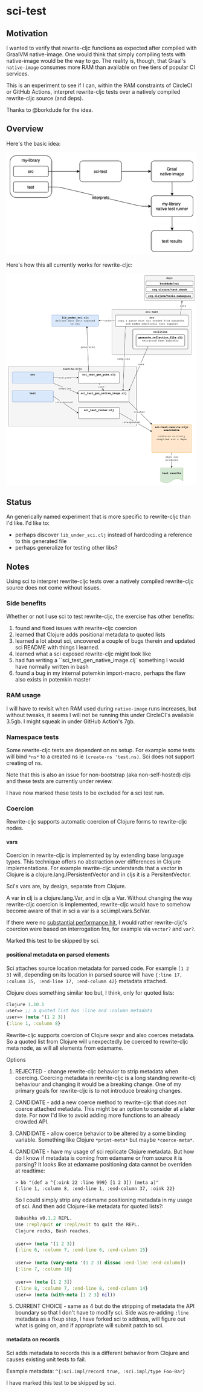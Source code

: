 # sci-test

## Motivation

I wanted to verify that rewrite-cljc functions as expected after compiled with GraalVM native-image.
One would think that simply compiling tests with native-image would be the way to go. The reality is,
though, that Graal's `native-image` consumes more RAM than available on free tiers of popular CI services.

This is an experiment to see if I can, within the RAM constraints of CircleCI or GitHub Actions,
interpret rewrite-cljc tests over a natively compiled rewrite-cljc source (and deps).

Thanks to @borkdude for the idea.

## Overview
Here's the basic idea:

![the idea](image/the-idea.png)

Here's how this all currently works for rewrite-cljc:

![overview](image/overview.png)

## Status

An generically named experiment that is more specific to rewrite-cljc than I'd like. I'd like to:

- perhaps discover `lib_under_sci.clj` instead of hardcoding a reference to this generated file
- perhaps generalize for testing other libs?

## Notes

Using sci to interpret rewrite-cljc tests over a natively compiled rewrite-cljc source does not 
come without issues.

### Side benefits

Whether or not I use sci to test rewrite-cljc, the exercise has other benefits:

1. found and fixed issues with rewrite-cljc coercion 
2. learned that Clojure adds positional metadata to quoted lists
3. learned a lot about sci, uncovered a couple of bugs therein and updated sci README with things I learned.
4. learned what a sci exposed rewrite-cljc might look like
5. had fun writing a ``sci_test_gen_native_image.clj` something I would have normally written in bash
6. found a bug in my internal potemkin import-macro, perhaps the flaw also exists in potemkin master

### RAM usage

I will have to revisit when RAM used during `native-image` runs increases, but without tweaks, it 
seems I will not be running this under CircleCI's available 3.5gb. I might squeak in under GitHub 
Action's 7gb. 

### Namespace tests

Some rewrite-cljc tests are dependent on ns setup. For example some tests will bind `*ns*` to a created 
ns ie `(create-ns 'test.ns)`. Sci does not support creating of ns.

Note that this is also an issue for non-bootstrap (aka non-self-hosted) cljs and these tests are currently
under review.

I have now marked these tests to be excluded for a sci test run.

### Coercion

Rewrite-cljc supports automatic coercion of Clojure forms to rewrite-cljc nodes.

#### vars
Coercion in rewrite-cljc is implemented by by extending base language types. This technique offers
no abstraction over differences in Clojure implementations. For example rewrite-cljc understands that
a vector in Clojure is a clojure.lang.IPersistentVector and in cljs it is a PersitentVector.

Sci's vars are, by design, separate from Clojure. 

A var in clj is a clojure.lang.Var, and in cljs a Var. Without changing the way rewrite-cljc coercion is
implemented, rewrite-cljc would have to somehow become aware of that in sci a var is a sci.impl.vars.SciVar. 

If there were no [substantial performance hit](https://insideclojure.org/2015/04/27/poly-perf/), I would rather
rewrite-cljc's coercion were based on interrogation fns, for example via `vector?` and `var?`.

Marked this test to be skipped by sci.

#### positional metadata on parsed elements
Sci attaches source location metadata for parsed code. For example `[1 2 3]` will, depending on its location in parsed source will have `{:line 17, :column 35, :end-line 17, :end-column 42}` metadata attached.

Clojure does something similar too but, I think, only for quoted lists:

```Clojure
Clojure 1.10.1
user=> ;; a quoted list has :line and :column metadata
user=> (meta '(1 2 3))
{:line 1, :column 8}
```

Rewrite-cljc supports coercion of Clojure sexpr and also coerces metadata. So a quoted list from Clojure will 
unexpectedly be coerced to rewrite-cljc meta node, as will all elements from edamame.

Options

1. REJECTED - change rewrite-cljc behavior to strip metadata when coercing. Coercing metadata in rewrite-cljc is 
a long standing rewrite-clj behaviour and changing it would be a breaking change. One of my primary goals for 
rewrite-cljc is to not introduce breaking changes.

2. CANDIDATE - add a new coerce method to rewrite-cljc that does not coerce attached metadata. This might be an option to consider at a later date. For now I'd like to avoid adding more functions to an already crowded API.

3. CANDIDATE - allow coerce behavior to be altered by a some binding variable. Something like Clojure `*print-meta*` but maybe `*coerce-meta*`.

4. CANDIDATE - have my usage of sci replicate Clojure metadata. But how do I know if metadata is coming from edamame
or from source it is parsing? It looks like at edamame positioning data cannot be overriden at readtime:

   ```
   > bb "(def a ^{:oink 22 :line 999} [1 2 3]) (meta a)"
   {:line 1, :column 8, :end-line 1, :end-column 37, :oink 22}
   ```

   So I could simply strip any edamame positioning metadata in my usage of sci. And then add Clojure-like metadata
   for quoted lists?:
     
   ```Clojure
   Babashka v0.1.2 REPL.
   Use :repl/quit or :repl/exit to quit the REPL.
   Clojure rocks, Bash reaches.

   user=> (meta '(1 2 3))
   {:line 6, :column 7, :end-line 6, :end-column 15}

   user=> (meta (vary-meta '(1 2 3) dissoc :end-line :end-column))
   {:line 7, :column 18}

   user=> (meta [1 2 3])
   {:line 8, :column 7, :end-line 8, :end-column 14}
   user=> (meta (with-meta [1 2 3] nil))
   ```

5. CURRENT CHOICE - same as 4 but do the stripping of metadata the API boundary so that I don't have to modify sci. Side
was re-adding `:line` metadata as a fixup step, I have forked sci to address, will figure out what is going on, and if 
appropriate will submit patch to sci.

#### metadata on records
Sci adds metadata to records this is a different behavior from Clojure and causes existing unit tests to fail.

Example metadata: `^{:sci.impl/record true, :sci.impl/type Foo-Bar}`

I have marked this test to be skipped by sci.
